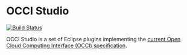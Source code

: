 # OCCI Studio

[![Build Status](https://travis-ci.org/occiware/OCCI-Studio.svg?branch=master)](https://travis-ci.org/occiware/OCCI-Studio)

OCCI Studio is a set of Eclipse plugins implementing the [current Open Cloud Computing Interface (OCCI) specification](http://occi-wg.org/about/specification/).
